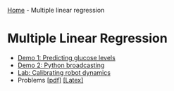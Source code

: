[Home](../sequence.md) - Multiple linear regression 

# Multiple Linear Regression

* [Demo 1:  Predicting glucose levels](./demo1_glucose.ipynb)
* [Demo 2:  Python broadcasting](./demo2_python_broadcasting.ipynb)
* [Lab: Calibrating robot dynamics](./lab_robot_calib_partial.ipynb)
* Problems [[pdf]](./prob/prob_mult_reg.pdf) [[Latex]](./prob/prob_mult_reg.tex)


